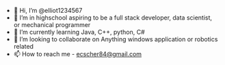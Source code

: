 - 👋 Hi, I’m @elliot1234567
- 👀 I’m in highschool aspiring to be a full stack developer, data scientist, or mechanical programmer
- 🌱 I’m currently learning Java, C++, python, C#
- 💞️ I’m looking to collaborate on Anything windows application or robotics related
- 📫 How to reach me - ecscher84@gmail.com

<!---
elliot1234567/elliot1234567 is a ✨ special ✨ repository because its `README.md` (this file) appears on your GitHub profile.
You can click the Preview link to take a look at your changes.
--->
